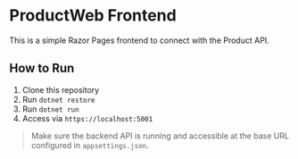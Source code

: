 # ProductWeb Frontend

This is a simple Razor Pages frontend to connect with the Product API.

## How to Run

1. Clone this repository
2. Run `dotnet restore`
3. Run `dotnet run`
4. Access via `https://localhost:5001`

> Make sure the backend API is running and accessible at the base URL configured in `appsettings.json`.
